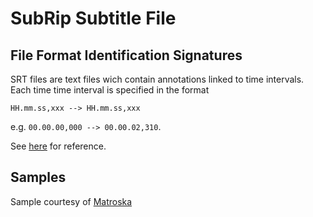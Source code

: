 # SubRip Subtitle File

## File Format Identification Signatures
SRT files are text files wich contain annotations linked to time intervals. Each 
time time interval is specified in the format 

`HH.mm.ss,xxx --> HH.mm.ss,xxx` 

e.g. `00.00.00,000 --> 00.00.02,310`.

See [here](https://www.matroska.org/technical/subtitles.html#srt-subtitles) 
for reference.

## Samples
Sample courtesy of [Matroska](https://www.matroska.org/technical/subtitles.html#srt-subtitles)
